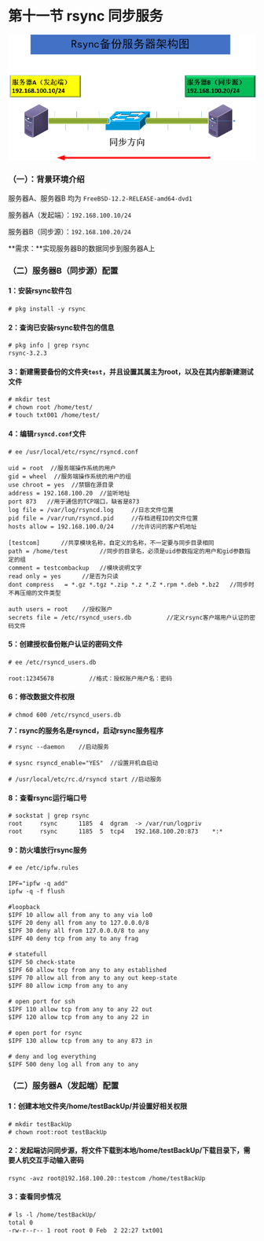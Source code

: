 # 第十一节 rsync 同步服务



![](../.gitbook/assets/image.png)

### （一）：背景环境介绍

服务器A、服务器B 均为 `FreeBSD-12.2-RELEASE-amd64-dvd1`

服务器A（发起端）：`192.168.100.10/24`

服务器B（同步源）：`192.168.100.20/24`

**需求：**实现服务器B的数据同步到服务器A上

### （二）服务器B（同步源）配置

#### 1：安装rsync软件包

```
# pkg install -y rsync
```

#### 2：查询已安装rsync软件包的信息

```
# pkg info | grep rsync 
rsync-3.2.3            
```

#### 3：新建需要备份的文件夹`test`，并且设置其属主为root，以及在其内部新建测试文件

```
# mkdir test
# chown root /home/test/
# touch txt001 /home/test/
```

#### 4：编辑`rsyncd.conf`文件

```
# ee /usr/local/etc/rsync/rsyncd.conf

uid = root  //服务端操作系统的用户
gid = wheel  //服务端操作系统的用户的组
use chroot = yes  //禁锢在源目录
address = 192.168.100.20  //监听地址
port 873   //用于通信的TCP端口，缺省是873
log file = /var/log/rsyncd.log     //日志文件位置
pid file = /var/run/rsyncd.pid     //存档进程ID的文件位置
hosts allow = 192.168.100.0/24     //允许访问的客户机地址

[testcom]      //共享模块名称，自定义的名称，不一定要与同步目录相同
path = /home/test         //同步的目录名，必须是uid参数指定的用户和gid参数指定的组
comment = testcombackup   //模块说明文字     
read only = yes      //是否为只读
dont compress   = *.gz *.tgz *.zip *.z *.Z *.rpm *.deb *.bz2   //同步时不再压缩的文件类型

auth users = root    //授权账户
secrets file = /etc/rsyncd_users.db          //定义rsync客户端用户认证的密码文件
```

#### 5：**创建授权备份账户认证的密码文件**

```
# ee /etc/rsyncd_users.db

root:12345678          //格式：授权账户用户名：密码
```

#### 6：**修改数据文件权限**

```
# chmod 600 /etc/rsyncd_users.db
```

**7：rsync的服务名是rsyncd，启动rsync服务程序**

```
# rsync --daemon    //启动服务

# sysnc rsyncd_enable="YES"  //设置开机自启动

# /usr/local/etc/rc.d/rsyncd start //启动服务
```

#### 8：**查看rsync运行端口号**

```
# sockstat | grep rsync
root     rsync      1185  4  dgram  -> /var/run/logpriv
root     rsync      1185  5  tcp4   192.168.100.20:873    *:* 
```

#### 9：**防火墙放行rsync服务**

```
# ee /etc/ipfw.rules 

IPF="ipfw -q add"
ipfw -q -f flush

#loopback 
$IPF 10 allow all from any to any via lo0
$IPF 20 deny all from any to 127.0.0.0/8
$IPF 30 deny all from 127.0.0.0/8 to any
$IPF 40 deny tcp from any to any frag

# statefull
$IPF 50 check-state
$IPF 60 allow tcp from any to any established
$IPF 70 allow all from any to any out keep-state
$IPF 80 allow icmp from any to any

# open port for ssh
$IPF 110 allow tcp from any to any 22 out
$IPF 120 allow tcp from any to any 22 in

# open port for rsync
$IPF 130 allow tcp from any to any 873 in  

# deny and log everything 
$IPF 500 deny log all from any to any
```

### （二）服务器A（发起端）配置

#### 1：**创建本地文件夹/home/testBackUp/并设置好相关权限**

```
# mkdir testBackUp
# chown root:root testBackUp
```

#### 2：**发起端访问同步源，将文件下载到本地/home/testBackUp/下载目录下，需要人机交互手动输入密码**

```
rsync -avz root@192.168.100.20::testcom /home/testBackUp     
```

#### 3：查看同步情况

```
# ls -l /home/testBackUp/
total 0
-rw-r--r-- 1 root root 0 Feb  2 22:27 txt001
```





